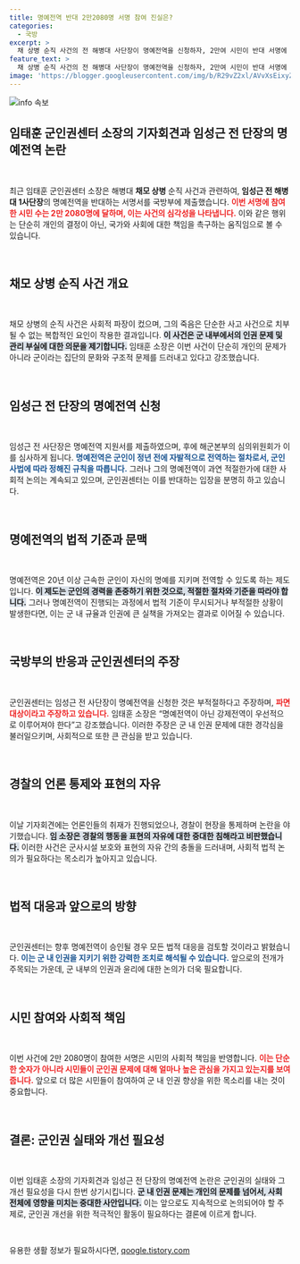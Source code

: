 ```yaml
---
title: 명예전역 반대 2만2080명 서명 참여 진실은?
categories:
  - 국방
excerpt: >
  채 상병 순직 사건의 전 해병대 사단장이 명예전역을 신청하자, 2만여 시민이 반대 서명에 나섰습니다. 군인권센터는 중징계 대신 존중받으려는 그의 시도에 강한 반발을 표명하며 법적 대응을 예고했습니다.
feature_text: >
  채 상병 순직 사건의 전 해병대 사단장이 명예전역을 신청하자, 2만여 시민이 반대 서명에 나섰습니다. 군인권센터는 중징계 대신 존중받으려는 그의 시도에 강한 반발을 표명하며 법적 대응을 예고했습니다.
image: 'https://blogger.googleusercontent.com/img/b/R29vZ2xl/AVvXsEixyZcFfHzMRdzZMjFBmAUKJYCLCGyLL1o632UiGVXcaFdKo_bkvkuCioo0uUKlGfBVcT3P84aROyZIXSBEx3Aw5nCQ3pTgDom1WDC4m8eifvWiAmWEEVb4x6G_l8C0QH225ldMjyaFvpxGEBGNO37VmDTDMHGhJPq73UglMfDca1-0aw/s1600/blogspot.png'
---
```


<p><img src="https://blogger.googleusercontent.com/img/b/R29vZ2xl/AVvXsEixyZcFfHzMRdzZMjFBmAUKJYCLCGyLL1o632UiGVXcaFdKo_bkvkuCioo0uUKlGfBVcT3P84aROyZIXSBEx3Aw5nCQ3pTgDom1WDC4m8eifvWiAmWEEVb4x6G_l8C0QH225ldMjyaFvpxGEBGNO37VmDTDMHGhJPq73UglMfDca1-0aw/s1600/blogspot.png" alt="info 속보" /></p>

<h2 data-ke-size="size26">임태훈 군인권센터 소장의 기자회견과 임성근 전 단장의 명예전역 논란</h2>

<p data-ke-size="size16">&nbsp;</p>

<p>최근 임태훈 군인권센터 소장은 해병대 <b>채모 상병</b> 순직 사건과 관련하여, <b>임성근 전 해병대 1사단장</b>의 명예전역을 반대하는 서명서를 국방부에 제출했습니다. <b><span style="color: #ee2323;">이번 서명에 참여한 시민 수는 2만 2080명에 달하며, 이는 사건의 심각성을 나타냅니다.</span></b> 이와 같은 행위는 단순히 개인의 결정이 아닌, 국가와 사회에 대한 책임을 촉구하는 움직임으로 볼 수 있습니다. </p>

<p data-ke-size="size16">&nbsp;</p>

<h2 data-ke-size="size26">채모 상병 순직 사건 개요</h2>

<p data-ke-size="size16">&nbsp;</p>

<p>채모 상병의 순직 사건은 사회적 파장이 컸으며, 그의 죽음은 단순한 사고 사건으로 치부될 수 없는 복합적인 요인이 작용한 결과입니다. <b><span style="background-color: #21538527;">이 사건은 군 내부에서의 인권 문제 및 관리 부실에 대한 의문을 제기합니다.</span></b> 임태훈 소장은 이번 사건이 단순히 개인의 문제가 아니라 군이라는 집단의 문화와 구조적 문제를 드러내고 있다고 강조했습니다.</p>

<p data-ke-size="size16">&nbsp;</p>

<h2 data-ke-size="size26">임성근 전 단장의 명예전역 신청</h2>

<p data-ke-size="size16">&nbsp;</p>

<p>임성근 전 사단장은 명예전역 지원서를 제출하였으며, 후에 해군본부의 심의위원회가 이를 심사하게 됩니다. <b><span style="color: #1a5490;">명예전역은 군인이 정년 전에 자발적으로 전역하는 절차로서, 군인사법에 따라 정해진 규칙을 따릅니다.</span></b> 그러나 그의 명예전역이 과연 적절한가에 대한 사회적 논의는 계속되고 있으며, 군인권센터는 이를 반대하는 입장을 분명히 하고 있습니다.</p>

<p data-ke-size="size16">&nbsp;</p>

<h2 data-ke-size="size26">명예전역의 법적 기준과 문맥</h2>

<p data-ke-size="size16">&nbsp;</p>

<p>명예전역은 20년 이상 근속한 군인이 자신의 명예를 지키며 전역할 수 있도록 하는 제도입니다. <b><span style="background-color: #21538527;">이 제도는 군인의 경력을 존중하기 위한 것으로, 적절한 절차와 기준을 따라야 합니다.</span></b> 그러나 명예전역이 진행되는 과정에서 법적 기준이 무시되거나 부적절한 상황이 발생한다면, 이는 군 내 규율과 인권에 큰 실책을 가져오는 결과로 이어질 수 있습니다.</p>

<p data-ke-size="size16">&nbsp;</p>

<h2 data-ke-size="size26">국방부의 반응과 군인권센터의 주장</h2>

<p data-ke-size="size16">&nbsp;</p>

<p>군인권센터는 임성근 전 사단장이 명예전역을 신청한 것은 부적절하다고 주장하며, <b><span style="color: #ee2323;">파면 대상이라고 주장하고 있습니다.</span></b> 임태훈 소장은 “명예전역이 아닌 강제전역이 우선적으로 이루어져야 한다”고 강조했습니다. 이러한 주장은 군 내 인권 문제에 대한 경각심을 불러일으키며, 사회적으로 또한 큰 관심을 받고 있습니다.</p>

<p data-ke-size="size16">&nbsp;</p>

<h2 data-ke-size="size26">경찰의 언론 통제와 표현의 자유</h2>

<p data-ke-size="size16">&nbsp;</p>

<p>이날 기자회견에는 언론인들의 취재가 진행되었으나, 경찰이 현장을 통제하며 논란을 야기했습니다. <b><span style="background-color: #21538527;">임 소장은 경찰의 행동을 표현의 자유에 대한 중대한 침해라고 비판했습니다.</span></b> 이러한 사건은 군사시설 보호와 표현의 자유 간의 충돌을 드러내며, 사회적 법적 논의가 필요하다는 목소리가 높아지고 있습니다.</p>

<p data-ke-size="size16">&nbsp;</p>

<h2 data-ke-size="size26">법적 대응과 앞으로의 방향</h2>

<p data-ke-size="size16">&nbsp;</p>

<p>군인권센터는 향후 명예전역이 승인될 경우 모든 법적 대응을 검토할 것이라고 밝혔습니다. <b><span style="color: #1a5490;">이는 군 내 인권을 지키기 위한 강력한 조치로 해석될 수 있습니다.</span></b> 앞으로의 전개가 주목되는 가운데, 군 내부의 인권과 윤리에 대한 논의가 더욱 필요합니다. </p>

<p data-ke-size="size16">&nbsp;</p>

<h2 data-ke-size="size26">시민 참여와 사회적 책임</h2>

<p data-ke-size="size16">&nbsp;</p>

<p>이번 사건에 2만 2080명이 참여한 서명은 시민의 사회적 책임을 반영합니다. <b><span style="color: #ee2323;">이는 단순한 숫자가 아니라 시민들이 군인권 문제에 대해 얼마나 높은 관심을 가지고 있는지를 보여줍니다.</span></b> 앞으로 더 많은 시민들이 참여하여 군 내 인권 향상을 위한 목소리를 내는 것이 중요합니다.</p>

<p data-ke-size="size16">&nbsp;</p>

<h2 data-ke-size="size26">결론: 군인권 실태와 개선 필요성</h2>

<p data-ke-size="size16">&nbsp;</p>

<p>이번 임태훈 소장의 기자회견과 임성근 전 단장의 명예전역 논란은 군인권의 실태와 그 개선 필요성을 다시 한번 상기시킵니다. <b><span style="background-color: #21538527;">군 내 인권 문제는 개인의 문제를 넘어서, 사회 전체에 영향을 미치는 중대한 사안입니다.</span></b> 이는 앞으로도 지속적으로 논의되어야 할 주제로, 군인권 개선을 위한 적극적인 활동이 필요하다는 결론에 이르게 합니다. </p>

<p data-ke-size="size16">&nbsp;</p>
유용한 생활 정보가 필요하시다면, <a href="https://qoogle.tistory.com" rel="dofollow">qoogle.tistory.com</a>


